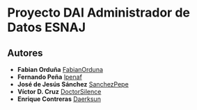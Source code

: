 # Proyecto DAI Administrador de Datos ESNAJ

## Autores
* **Fabian Orduña** [FabianOrduna](https://github.com/FabianOrduna)
* **Fernando Peña** [lpenaf](https://github.com/lpenaf)
* **José de Jesús Sánchez** [SanchezPepe](https://github.com/SanchezPepe)
* **Víctor D. Cruz** [DoctorSilence](https://github.com/DoctorSilence)
* **Enrique Contreras** [Daerksun](https://github.com/Daerksun)

